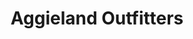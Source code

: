 ---
title: "Aggieland Outfitters"
url: /college-station/aggieland-outfitters-university-drive-east/
shop: clothes
---